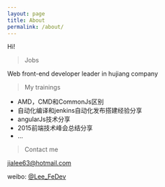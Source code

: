 ```yaml
---
layout: page
title: About
permalink: /about/
---
```


Hi!

>Jobs

Web front-end developer leader in hujiang company

>My trainings

* AMD，CMD和CommonJs区别
* 自动化编译和jenkins自动化发布搭建经验分享
* angularJs技术分享
* 2015前端技术峰会总结分享
* ...

>Contact me

[jialee63@hotmail.com](mailto:jialee63@hotmail.com)<br/>

weibo: [@Lee_FeDev](http://weibo.com/u/3903482915)
